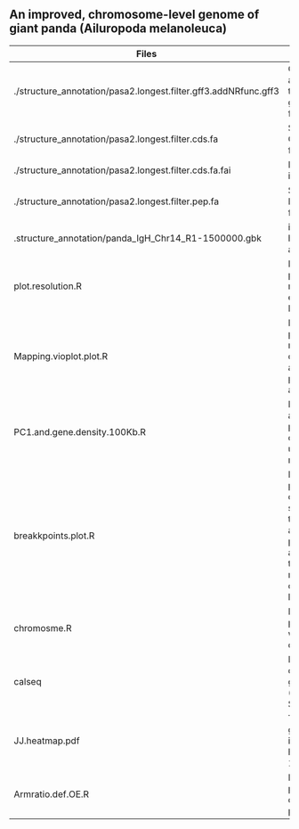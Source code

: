 ## An improved, chromosome-level genome of giant panda (Ailuropoda melanoleuca)
| Files                                                            | Descriptions | MD5 Values                              |
|------------------------------------------------------------------| ---- |-----------------------------------|
| ./structure_annotation/pasa2.longest.filter.gff3.addNRfunc.gff3	 | Gene annotation of the GPv1 genome in gff3 format	| b02d036c3a1d6ebdcd1df69e2748ddf4  |
| ./structure_annotation/pasa2.longest.filter.cds.fa               | Sequence of CDS in fasta format	| d168bf64ba0a8090e6d1b306d5a4c2a0  |
| ./structure_annotation/pasa2.longest.filter.cds.fa.fai	          | Length of CDS in fai format	| c3c8346162d5471534367b6145b1b286  |
| ./structure_annotation/pasa2.longest.filter.pep.fa               |	Sequence of PEP in fasta format	| 49eda0f5993c1ef7df14e185bbbb8ddd  |
| .structure_annotation/panda_IgH_Chr14_R1-1500000.gbk                                 | immunoglobulin heavy-chain annotation | 02a0a227768536e12df64d8c48e28faf  |
| plot.resolution.R                                                |	R script for ploting resolution evaluation with Hi-C data | 	0aa94da61a56f7cc5c0f1a21b0e6086f |
| Mapping.vioplot.plot.R	                                          | R script for ploting mapping ratio of the five available giant panda assemblies | 	d8dc63aa144a9ca94a302fdea702c241 |
| PC1.and.gene.density.100Kb.R	                                    | R script for analyzing and ploting AB-compartments under 100Kb resolution | 	d3963d6d2e9088df54ef5947079689ac |
| breakkpoints.plot.R	                                             | R script for ploting the contig N50 and scaffold N50 of the five available giant panda assemblies and the available mammalian chromosome-level genomes | 	8e494f2989bda288cf3b9146a3d3c6e5 |
| chromosme.R	                                                     | R script for ploting the whole genome of GPv1 | 	a100af07004beac47757e939be94be82 |
| calseq	                                                          | Perl script for calculating the genome indice (Contig and Scaffold N50) | 	e2c5b50f5e94ba1baa25a1e6e937e312 |
| JJ.heatmap.pdf	                                                  | The whole genome interaction heatmap at 1Mb resolution | 	f9d01ba8fa3597b0d792dbb07c85efbf |
| Armratio.def.OE.R	                                               | R script for prediction of centromere position | 	042b9d1df12b9a51b89b33a3c4a056ce |
